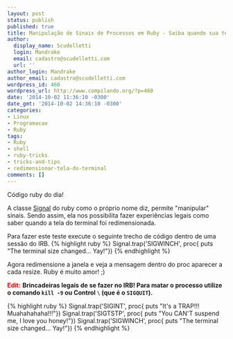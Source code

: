 ```yaml
---
layout: post
status: publish
published: true
title: Manipulação de Sinais de Processos em Ruby - Saiba quando sua tela foi redimensionada
author:
  display_name: Scudelletti
  login: Mandrake
  email: cadastro@scudelletti.com
  url: ''
author_login: Mandrake
author_email: cadastro@scudelletti.com
wordpress_id: 460
wordpress_url: http://www.compilando.org/?p=460
date: '2014-10-02 11:36:10 -0300'
date_gmt: '2014-10-02 14:36:10 -0300'
categories:
- Linux
- Programacao
- Ruby
tags:
- Ruby
- shell
- ruby-tricks
- tricks-and-tips
- redimensionar-tela-do-terminal
comments: []
---
```

Código ruby do dia!

A classe [Signal](http://ruby-doc.org/core-2.1.2/Signal.html) do ruby como o próprio nome diz, permite "manipular" sinais. Sendo assim, ela nos possibilita fazer experiências legais como saber quando a tela do terminal foi redimensionada.

Para fazer este teste execute o seguinte trecho de código dentro de uma sessão do IRB.
{% highlight ruby %}
  Signal.trap('SIGWINCH', proc{ puts "The terminal size changed... Yay!"})
{% endhighlight %}

Agora redimensione a janela e veja a mensagem dentro do proc aparecer a cada resize.
Ruby é muito amor! ;)

**<span style="color:red">Edit:</span>** **Brincadeiras legais de se fazer no IRB! Para matar o processo utilize o comando `kill -9` ou Control `\` (que é o `SIGQUIT`).**

{% highlight ruby %}
Signal.trap('SIGINT', proc{ puts "It's a TRAP!!! Muahahahaha!!!"})
Signal.trap('SIGTSTP', proc{ puts "You CAN'T suspend me, I love you honey!"})
Signal.trap('SIGWINCH', proc{ puts "The terminal size changed... Yay!"})
{% endhighlight %}
